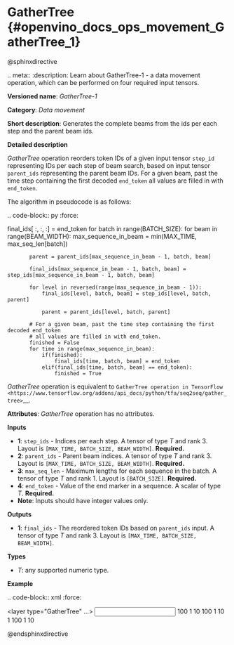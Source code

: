 # GatherTree {#openvino_docs_ops_movement_GatherTree_1}

@sphinxdirective

.. meta::
  :description: Learn about GatherTree-1 - a data movement operation, 
                which can be performed on four required input tensors.

**Versioned name**: *GatherTree-1*

**Category**: *Data movement*

**Short description**: Generates the complete beams from the ids per each step and the parent beam ids.

**Detailed description**

*GatherTree* operation reorders token IDs of a given input tensor ``step_id`` representing IDs per each step of beam search, 
based on input tensor ``parent_ids`` representing the parent beam IDs. For a given beam, past the time step containing the 
first decoded ``end_token`` all values are filled in with ``end_token``.

The algorithm in pseudocode is as follows:

.. code-block:: py
   :force:

   final_ids[ :, :, :] = end_token
   for batch in range(BATCH_SIZE):
       for beam in range(BEAM_WIDTH):
           max_sequence_in_beam = min(MAX_TIME, max_seq_len[batch])
   
           parent = parent_ids[max_sequence_in_beam - 1, batch, beam]
   
           final_ids[max_sequence_in_beam - 1, batch, beam] = step_ids[max_sequence_in_beam - 1, batch, beam]
   
           for level in reversed(range(max_sequence_in_beam - 1)):
               final_ids[level, batch, beam] = step_ids[level, batch, parent]
   
               parent = parent_ids[level, batch, parent]
   
           # For a given beam, past the time step containing the first decoded end_token
           # all values are filled in with end_token.
           finished = False
           for time in range(max_sequence_in_beam):
               if(finished):
                   final_ids[time, batch, beam] = end_token
               elif(final_ids[time, batch, beam] == end_token):
                   finished = True

*GatherTree* operation is equivalent to `GatherTree operation in TensorFlow <https://www.tensorflow.org/addons/api_docs/python/tfa/seq2seq/gather_tree>`__.

**Attributes**: *GatherTree* operation has no attributes.

**Inputs**

* **1**:  ``step_ids`` - Indices per each step. A tensor of type *T* and rank 3. 
  Layout is ``[MAX_TIME, BATCH_SIZE, BEAM_WIDTH]``. **Required.**
* **2**:  ``parent_ids`` - Parent beam indices. A tensor of type *T* and rank 3. 
  Layout is ``[MAX_TIME, BATCH_SIZE, BEAM_WIDTH]``. **Required.**
* **3**:  ``max_seq_len`` - Maximum lengths for each sequence in the batch. 
  A tensor of type *T* and rank 1. Layout is ``[BATCH_SIZE]``. **Required.**
* **4**:  ``end_token`` - Value of the end marker in a sequence. 
  A scalar of type *T*. **Required.**
* **Note**: Inputs should have integer values only.

**Outputs**

* **1**: ``final_ids`` - The reordered token IDs based on ``parent_ids`` input. 
  A tensor of type *T* and rank 3. Layout is ``[MAX_TIME, BATCH_SIZE, BEAM_WIDTH]``.

**Types**

* *T*: any supported numeric type.

**Example**

.. code-block:: xml
   :force:

   <layer type="GatherTree" ...>
       <input>
           <port id="0">
               <dim>100</dim>
               <dim>1</dim>
               <dim>10</dim>
           </port>
           <port id="1">
               <dim>100</dim>
               <dim>1</dim>
               <dim>10</dim>
           </port>
           <port id="2">
               <dim>1</dim>
           </port>
           <port id="3">
           </port>
       </input>
       <output>
           <port id="0">
               <dim>100</dim>
               <dim>1</dim>
               <dim>10</dim>
           </port>
       </output>
   </layer>


@endsphinxdirective

